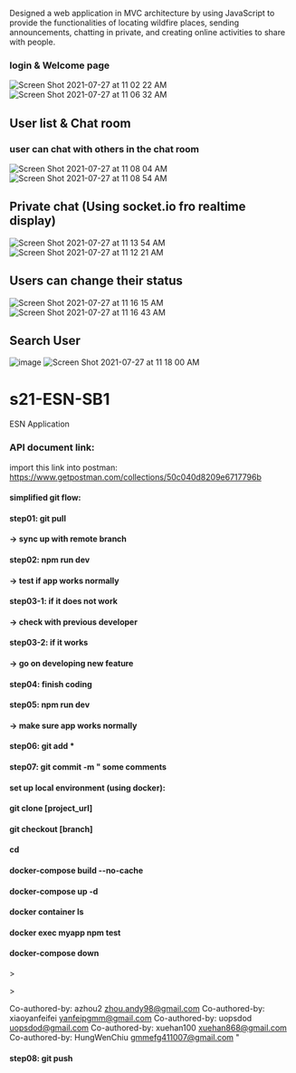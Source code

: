 Designed a web application in MVC architecture by using JavaScript to provide the functionalities of locating wildfire places, sending announcements, chatting in private, and creating online activities to share with people.

### login & Welcome page
![Screen Shot 2021-07-27 at 11 02 22 AM](https://user-images.githubusercontent.com/64296962/127205309-f53babb8-dcd4-43f6-b553-b57d8418e9f0.png)
![Screen Shot 2021-07-27 at 11 06 32 AM](https://user-images.githubusercontent.com/64296962/127205411-1666b466-8c01-4767-8660-908f23540f8c.png)

## User list & Chat room
### user can chat with others in the chat room
![Screen Shot 2021-07-27 at 11 08 04 AM](https://user-images.githubusercontent.com/64296962/127205649-a7a9bae7-7133-4641-8045-a59092ad01dd.png)
![Screen Shot 2021-07-27 at 11 08 54 AM](https://user-images.githubusercontent.com/64296962/127205761-7ea6df86-bd84-4f53-837a-d215043c37da.png)

## Private chat (Using socket.io fro realtime display)
![Screen Shot 2021-07-27 at 11 13 54 AM](https://user-images.githubusercontent.com/64296962/127206436-19cd76fa-9102-4f32-8f92-415b7ec15606.png)
![Screen Shot 2021-07-27 at 11 12 21 AM](https://user-images.githubusercontent.com/64296962/127206447-e412cf0c-8d60-413c-8cf2-4264bf4ad1b0.png)

## Users can change their status
![Screen Shot 2021-07-27 at 11 16 15 AM](https://user-images.githubusercontent.com/64296962/127206620-f8d2a1c2-4ee6-4478-a91d-62c1b6b67076.png)
![Screen Shot 2021-07-27 at 11 16 43 AM](https://user-images.githubusercontent.com/64296962/127206675-22c2becc-9fea-431f-b76d-49accc72f7f4.png)


## Search User
![image](https://user-images.githubusercontent.com/64296962/127206930-66e85993-0950-4614-b7eb-3df54b74aef5.png)
![Screen Shot 2021-07-27 at 11 18 00 AM](https://user-images.githubusercontent.com/64296962/127206872-b821a32b-d373-4bec-843f-96beea3f98a2.png)





# s21-ESN-SB1
ESN  Application

### API document link:
import this link into postman:\
https://www.getpostman.com/collections/50c040d8209e6717796b


#### simplified git flow:
#### step01: git pull
#### -> sync up with remote branch 
#### step02: npm run dev 
#### -> test if app works normally 
#### step03-1: if it does not work
#### -> check with previous developer 
#### step03-2: if it works 
#### -> go on developing new feature
#### step04: finish coding
#### step05: npm run dev 
#### -> make sure app works normally
#### step06: git add * 
#### step07: git commit -m " some comments

#### set up local environment (using docker):
#### git clone [project_url]
#### git checkout [branch]
#### cd 
#### docker-compose build --no-cache
#### docker-compose up -d 
#### docker container ls
#### docker exec myapp npm test
#### docker-compose down


\>

\>

Co-authored-by: azhou2 <zhou.andy98@gmail.com>
Co-authored-by: xiaoyanfeifei <yanfeipgmm@gmail.com>
Co-authored-by: uopsdod <uopsdod@gmail.com>
Co-authored-by: xuehan100 <xuehan868@gmail.com>
Co-authored-by: HungWenChiu <gmmefg411007@gmail.com>
"
#### step08: git push 
 
